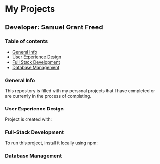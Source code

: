 # My Projects
## Developer: Samuel Grant Freed

### Table of contents
* [General Info](#general-info)
* [User Experience Design](#user-experience-design)
* [Full Stack Development](#full-stack-development)
* [Database Management](#database-management)

### General Info
This repository is filled with my personal projects that I have completed or are currently in the process of completing.
	
### User Experience Design
Project is created with:
	
### Full-Stack Development
To run this project, install it locally using npm:

### Database Management
